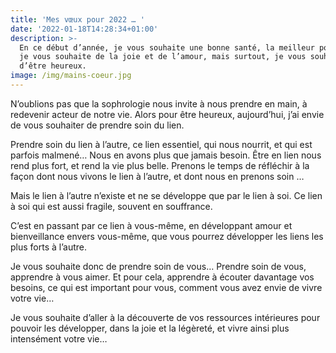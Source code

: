 ```yaml
---
title: 'Mes vœux pour 2022 … '
date: '2022-01-18T14:28:34+01:00'
description: >-
  En ce début d’année, je vous souhaite une bonne santé, la meilleur possible,
  je vous souhaite de la joie et de l’amour, mais surtout, je vous souhaite
  d’être heureux.
image: /img/mains-coeur.jpg
---
```

N’oublions pas que la sophrologie nous invite à nous prendre en main, à redevenir acteur de notre vie. Alors pour être heureux, aujourd’hui, j’ai envie de vous souhaiter de prendre soin du lien. 

Prendre soin du lien à l’autre, ce lien essentiel, qui nous nourrit, et qui est parfois malmené… Nous en avons plus que jamais besoin. Être en lien nous rend plus fort, et rend la vie plus belle. Prenons le temps de réfléchir à la façon dont nous vivons le lien à l’autre, et dont nous en prenons soin …

Mais le lien à l’autre n’existe et ne se développe que par le lien à soi. Ce lien à soi qui est aussi fragile, souvent en souffrance. 

C’est en passant par ce lien à vous-même, en développant amour et bienveillance envers vous-même, que vous pourrez développer les liens les plus forts à l’autre.

Je vous souhaite donc de prendre soin de vous… Prendre soin de vous, apprendre à vous aimer. Et pour cela, apprendre à écouter davantage vos besoins, ce qui est important pour vous, comment vous avez envie de vivre votre vie… 

Je vous souhaite d’aller à la découverte de vos ressources intérieures pour pouvoir les développer, dans la joie et la légèreté, et vivre ainsi plus intensément votre vie…
